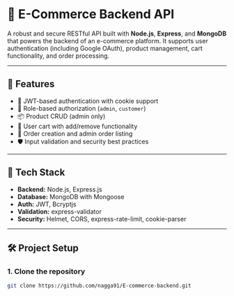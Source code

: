 # 🛒 E-Commerce Backend API

A robust and secure RESTful API built with **Node.js**, **Express**, and **MongoDB** that powers the backend of an e-commerce platform. It supports user authentication (including Google OAuth), product management, cart functionality, and order processing.

---

## 🚀 Features

- 🔐 JWT-based authentication with cookie support
- 👤 Role-based authorization (`admin`, `customer`)
- 📦 Product CRUD (admin only)
- 🛒 User cart with add/remove functionality
- 📑 Order creation and admin order listing
- 🛡 Input validation and security best practices

---

## 🧱 Tech Stack

- **Backend:** Node.js, Express.js
- **Database:** MongoDB with Mongoose
- **Auth:** JWT, Bcryptjs
- **Validation:** express-validator
- **Security:** Helmet, CORS, express-rate-limit, cookie-parser

---

## 🛠 Project Setup

### 1. Clone the repository

```bash
git clone https://github.com/nagga91/E-commerce-backend.git
